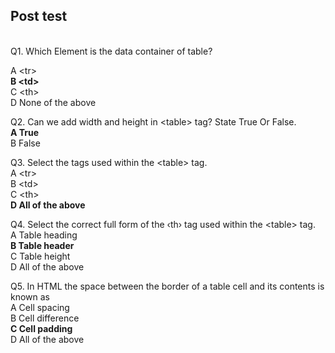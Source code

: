 ## Post test
<br>
Q1.  Which Element is the data container of table?<br>

A &lt;tr&gt;<br>
<b>B   &lt;td&gt;</b><br>
C   &lt;th&gt;<br>
D   None of the above

Q2.   Can we add width and height in &lt;table&gt; tag? State True Or False.<br>
<b>A  True<br></b>
B   False<br>

Q3. Select the tags used within the &lt;table&gt; tag.<br>
A  &lt;tr&gt;<br>
B  &lt;td&gt;<br>
C  &lt;th&gt;<br>
<b>D  All of the above</b><br>


Q4. Select the correct full form of the ‹th› tag used within the &lt;table&gt; tag.<br>
A  Table heading<br>
<b>B  Table header</b><br>
C  Table height<br>
D  All of the above<br>

Q5.  In HTML the space between the border of a table cell and its contents is known as<br>
A  Cell spacing <br>
B  Cell difference<br>
<b>C  Cell padding<br></b>
D  All of the above<br>
